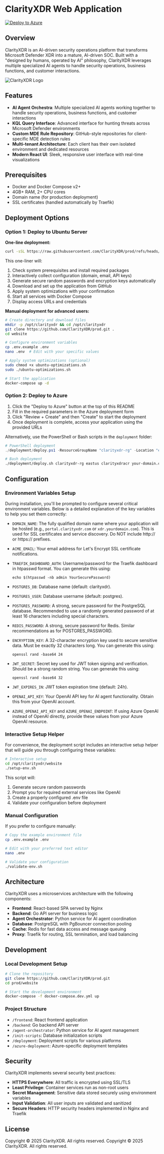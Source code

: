 # ClarityXDR Web Application

[![Deploy to Azure](https://aka.ms/deploytoazurebutton)](https://portal.azure.com/#create/Microsoft.Template/uri/https%3A%2F%2Fraw.githubusercontent.com%2FClarityXDR%2Fprod%2Frefs%2Fheads%2Fmain%2Fwebsite%2Fazure-deployment%2Fazure-container-apps-secure.json)

## Overview

ClarityXDR is an AI-driven security operations platform that transforms Microsoft Defender XDR into a mature, AI-driven SOC. Built with a "designed by humans, operated by AI" philosophy, ClarityXDR leverages multiple specialized AI agents to handle security operations, business functions, and customer interactions.

![ClarityXDR Logo](https://raw.githubusercontent.com/ClarityXDR/prod/refs/heads/main/website/brand-assets/Icon_512x512.png)

## Features

- **AI Agent Orchestra**: Multiple specialized AI agents working together to handle security operations, business functions, and customer interactions
- **KQL Query Interface**: Advanced interface for hunting threats across Microsoft Defender environments
- **Custom MDE Rule Repository**: GitHub-style repositories for client-specific MDE detection rules
- **Multi-tenant Architecture**: Each client has their own isolated environment and dedicated resources
- **Modern React UI**: Sleek, responsive user interface with real-time visualizations

## Prerequisites

- Docker and Docker Compose v2+
- 4GB+ RAM, 2+ CPU cores
- Domain name (for production deployment)
- SSL certificates (handled automatically by Traefik)

## Deployment Options

### Option 1: Deploy to Ubuntu Server

**One-line deployment:**

```bash
curl -sSL https://raw.githubusercontent.com/ClarityXDR/prod/refs/heads/main/website/deployment/deploy-ubuntu.sh | sudo bash
```

This one-liner will:
1. Check system prerequisites and install required packages
2. Interactively collect configuration (domain, email, API keys)
3. Generate secure random passwords and encryption keys automatically
4. Download and set up the application from GitHub
5. Apply system optimizations with your confirmation
6. Start all services with Docker Compose
7. Display access URLs and credentials

**Manual deployment for advanced users:**

```bash
# Create directory and download files
mkdir -p /opt/clarityxdr && cd /opt/clarityxdr
git clone https://github.com/ClarityXDR/prod.git .
cd website

# Configure environment variables
cp .env.example .env
nano .env  # Edit with your specific values

# Apply system optimizations (optional)
sudo chmod +x ubuntu-optimizations.sh
sudo ./ubuntu-optimizations.sh

# Start the application
docker-compose up -d
```

### Option 2: Deploy to Azure

1. Click the "Deploy to Azure" button at the top of this README
2. Fill in the required parameters in the Azure deployment form
3. Click "Review + Create" and then "Create" to start the deployment
4. Once deployment is complete, access your application using the provided URLs

Alternatively, use the PowerShell or Bash scripts in the `deployment` folder:

```powershell
# PowerShell deployment
./deployment/deploy.ps1 -ResourceGroupName "clarityxdr-rg" -Location "eastus" -ContainerRegistryName "clarityxdracr" -DomainName "your-domain.com"
```

```bash
# Bash deployment
./deployment/deploy.sh clarityxdr-rg eastus clarityxdracr your-domain.com
```

## Configuration

### Environment Variables Setup

During installation, you'll be prompted to configure several critical environment variables. Below is a detailed explanation of the key variables to help you set them correctly:

- `DOMAIN_NAME`: The fully qualified domain name where your application will be hosted (e.g., `portal.clarityxdr.com` or `xdr.yourdomain.com`). This is used for SSL certificates and service discovery. Do NOT include http:// or https:// prefixes.

- `ACME_EMAIL`: Your email address for Let's Encrypt SSL certificate notifications.

- `TRAEFIK_DASHBOARD_AUTH`: Username/password for the Traefik dashboard in htpasswd format. You can generate this using: 
  ```
  echo $(htpasswd -nb admin YourSecurePassword)
  ```

- `POSTGRES_DB`: Database name (default: clarityxdr).

- `POSTGRES_USER`: Database username (default: postgres).

- `POSTGRES_PASSWORD`: A strong, secure password for the PostgreSQL database. Recommended to use a randomly generated password of at least 16 characters including special characters.

- `REDIS_PASSWORD`: A strong, secure password for Redis. Similar recommendations as for POSTGRES_PASSWORD.

- `ENCRYPTION_KEY`: A 32-character encryption key used to secure sensitive data. Must be exactly 32 characters long. You can generate this using:
  ```
  openssl rand -base64 24
  ```

- `JWT_SECRET`: Secret key used for JWT token signing and verification. Should be a strong random string. You can generate this using:
  ```
  openssl rand -base64 32
  ```

- `JWT_EXPIRES_IN`: JWT token expiration time (default: 24h).

- `OPENAI_API_KEY`: Your OpenAI API key for AI agent functionality. Obtain this from your OpenAI account.

- `AZURE_OPENAI_API_KEY` and `AZURE_OPENAI_ENDPOINT`: If using Azure OpenAI instead of OpenAI directly, provide these values from your Azure OpenAI resource.

### Interactive Setup Helper

For convenience, the deployment script includes an interactive setup helper that will guide you through configuring these variables:

```bash
# Interactive setup
cd /opt/clarityxdr/website
./setup-env.sh
```

This script will:
1. Generate secure random passwords
2. Prompt you for required external services like OpenAI
3. Create a properly configured .env file
4. Validate your configuration before deployment

### Manual Configuration

If you prefer to configure manually:

```bash
# Copy the example environment file
cp .env.example .env

# Edit with your preferred text editor
nano .env

# Validate your configuration
./validate-env.sh
```

## Architecture

ClarityXDR uses a microservices architecture with the following components:

- **Frontend**: React-based SPA served by Nginx
- **Backend**: Go API server for business logic
- **Agent Orchestrator**: Python service for AI agent coordination
- **Database**: PostgreSQL with PgBouncer connection pooling
- **Cache**: Redis for fast data access and message queuing
- **Proxy**: Traefik for routing, SSL termination, and load balancing

## Development

### Local Development Setup

```bash
# Clone the repository
git clone https://github.com/ClarityXDR/prod.git
cd prod/website

# Start the development environment
docker-compose -f docker-compose.dev.yml up
```

### Project Structure

- `/frontend`: React frontend application
- `/backend`: Go backend API server
- `/agent-orchestrator`: Python service for AI agent management
- `/init-scripts`: Database initialization scripts
- `/deployment`: Deployment scripts for various platforms
- `/azure-deployment`: Azure-specific deployment templates

## Security

ClarityXDR implements several security best practices:

- **HTTPS Everywhere**: All traffic is encrypted using SSL/TLS
- **Least Privilege**: Container services run as non-root users
- **Secret Management**: Sensitive data stored securely using environment variables
- **Input Validation**: All user inputs are validated and sanitized
- **Secure Headers**: HTTP security headers implemented in Nginx and Traefik

## License

Copyright © 2025 ClarityXDR. All rights reserved.
Copyright © 2025 ClarityXDR. All rights reserved.
